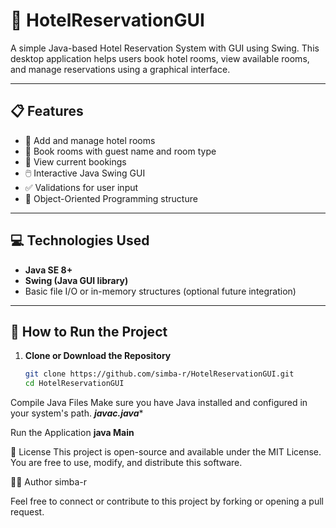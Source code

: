 # 🏨 HotelReservationGUI

A simple Java-based Hotel Reservation System with GUI using Swing. This desktop application helps users book hotel rooms, view available rooms, and manage reservations using a graphical interface.

---

## 📋 Features

- 📌 Add and manage hotel rooms
- 🧍 Book rooms with guest name and room type
- 📄 View current bookings
- 🖱️ Interactive Java Swing GUI
- ✅ Validations for user input
- 🔧 Object-Oriented Programming structure

---

## 💻 Technologies Used

- **Java SE 8+**
- **Swing (Java GUI library)**
- Basic file I/O or in-memory structures (optional future integration)

---


## 🚀 How to Run the Project

1. **Clone or Download the Repository**

   ```bash
   git clone https://github.com/simba-r/HotelReservationGUI.git
   cd HotelReservationGUI

Compile Java Files Make sure you have Java installed and configured in your system's path.
****javac*.java****

Run the Application
**java Main**

📜 License
This project is open-source and available under the MIT License. You are free to use, modify, and distribute this software.

👨‍💻 Author
simba-r

Feel free to connect or contribute to this project by forking or opening a pull request.


